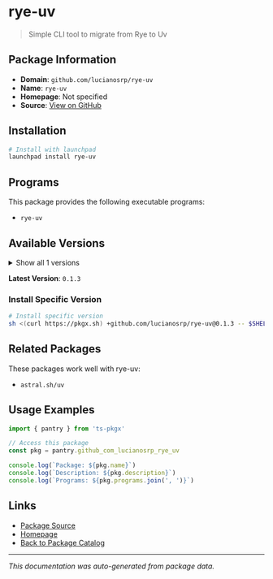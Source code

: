 # rye-uv

> Simple CLI tool to migrate from Rye to Uv

## Package Information

- **Domain**: `github.com/lucianosrp/rye-uv`
- **Name**: `rye-uv`
- **Homepage**: Not specified
- **Source**: [View on GitHub](https://github.com/pkgxdev/pantry/tree/main/projects/github.com/lucianosrp/rye-uv/package.yml)

## Installation

```bash
# Install with launchpad
launchpad install rye-uv
```

## Programs

This package provides the following executable programs:

- `rye-uv`

## Available Versions

<details>
<summary>Show all 1 versions</summary>

- `0.1.3`

</details>

**Latest Version**: `0.1.3`

### Install Specific Version

```bash
# Install specific version
sh <(curl https://pkgx.sh) +github.com/lucianosrp/rye-uv@0.1.3 -- $SHELL -i
```

## Related Packages

These packages work well with rye-uv:

- `astral.sh/uv`

## Usage Examples

```typescript
import { pantry } from 'ts-pkgx'

// Access this package
const pkg = pantry.github_com_lucianosrp_rye_uv

console.log(`Package: ${pkg.name}`)
console.log(`Description: ${pkg.description}`)
console.log(`Programs: ${pkg.programs.join(', ')}`)
```

## Links

- [Package Source](https://github.com/pkgxdev/pantry/tree/main/projects/github.com/lucianosrp/rye-uv/package.yml)
- [Homepage](#)
- [Back to Package Catalog](../package-catalog.md)

---

*This documentation was auto-generated from package data.*

